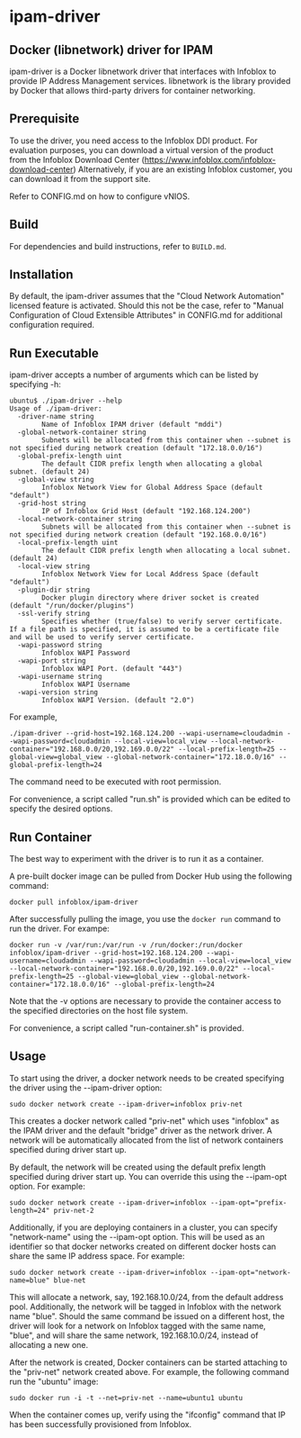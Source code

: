 ipam-driver
=============

Docker (libnetwork) driver for IPAM
-----------------------------------

ipam-driver is a Docker libnetwork driver that interfaces with Infoblox to provide IP Address Management
services. libnetwork is the library provided by Docker that allows third-party drivers for container
networking.


Prerequisite
------------
To use the driver, you need access to the Infoblox DDI product. For evaluation purposes, you can download a
virtual version of the product from the Infoblox Download Center (https://www.infoblox.com/infoblox-download-center)
Alternatively, if you are an existing Infoblox customer, you can download it from the support site.

Refer to CONFIG.md on how to configure vNIOS.

Build
-----
For dependencies and build instructions, refer to ```BUILD.md```.

Installation
------------
By default, the ipam-driver assumes that the "Cloud Network Automation" licensed feature is activated. Should
this not be the case, refer to "Manual Configuration of Cloud Extensible Attributes" in CONFIG.md for additional
configuration required.

Run Executable
--------------
ipam-driver accepts a number of arguments which can be listed by specifying -h:

```
ubuntu$ ./ipam-driver --help
Usage of ./ipam-driver:
  -driver-name string
        Name of Infoblox IPAM driver (default "mddi")
  -global-network-container string
        Subnets will be allocated from this container when --subnet is not specified during network creation (default "172.18.0.0/16")
  -global-prefix-length uint
        The default CIDR prefix length when allocating a global subnet. (default 24)
  -global-view string
        Infoblox Network View for Global Address Space (default "default")
  -grid-host string
        IP of Infoblox Grid Host (default "192.168.124.200")
  -local-network-container string
        Subnets will be allocated from this container when --subnet is not specified during network creation (default "192.168.0.0/16")
  -local-prefix-length uint
        The default CIDR prefix length when allocating a local subnet. (default 24)
  -local-view string
        Infoblox Network View for Local Address Space (default "default")
  -plugin-dir string
        Docker plugin directory where driver socket is created (default "/run/docker/plugins")
  -ssl-verify string
        Specifies whether (true/false) to verify server certificate. If a file path is specified, it is assumed to be a certificate file and will be used to verify server certificate.
  -wapi-password string
        Infoblox WAPI Password
  -wapi-port string
        Infoblox WAPI Port. (default "443")
  -wapi-username string
        Infoblox WAPI Username
  -wapi-version string
        Infoblox WAPI Version. (default "2.0")
```

For example,

```
./ipam-driver --grid-host=192.168.124.200 --wapi-username=cloudadmin --wapi-password=cloudadmin --local-view=local_view --local-network-container="192.168.0.0/20,192.169.0.0/22" --local-prefix-length=25 --global-view=global_view --global-network-container="172.18.0.0/16" --global-prefix-length=24
```
The command need to be executed with root permission.

For convenience, a script called "run.sh" is provided which can be edited to specify the desired options.


Run Container
------------
The best way to experiment with the driver is to run it as a container.

A pre-built docker image can be pulled from Docker Hub using the following command:
```
docker pull infoblox/ipam-driver
```

After successfully pulling the image, you use the ```docker run``` command to run the driver. For exampe:
```
docker run -v /var/run:/var/run -v /run/docker:/run/docker infoblox/ipam-driver --grid-host=192.168.124.200 --wapi-username=cloudadmin --wapi-password=cloudadmin --local-view=local_view --local-network-container="192.168.0.0/20,192.169.0.0/22" --local-prefix-length=25 --global-view=global_view --global-network-container="172.18.0.0/16" --global-prefix-length=24
```

Note that the -v options are necessary to provide the container access to the specified directories on the
host file system.

For convenience, a script called "run-container.sh" is provided.

Usage
-----
To start using the driver, a docker network needs to be created specifying the driver using the --ipam-driver option:
```
sudo docker network create --ipam-driver=infoblox priv-net
```
This creates a docker network called "priv-net" which uses "infoblox" as the IPAM driver and the default "bridge"
driver as the network driver. A network will be automatically allocated from the list of network containers
specified during driver start up.

By default, the network will be created using the default prefix length specified during driver start up. You
can override this using the --ipam-opt option. For example:

```
sudo docker network create --ipam-driver=infoblox --ipam-opt="prefix-length=24" priv-net-2
```

Additionally, if you are deploying containers in a cluster, you can specify "network-name" using the --ipam-opt option.
This will be used as an identifier so that docker networks created on different docker hosts can share the same IP address
space. For example:

```
sudo docker network create --ipam-driver=infoblox --ipam-opt="network-name=blue" blue-net
```
This will allocate a network, say, 192.168.10.0/24, from the default address pool. Additionally, the network will be
tagged in Infoblox with the network name "blue". Should the same command be issued on a different host, the driver will
look for a network on Infoblox tagged with the same name, "blue", and will share the same network, 192.168.10.0/24, instead
of allocating a new one.


After the network is created, Docker containers can be started attaching to the "priv-net" network created above.
For example, the following command run the "ubuntu" image:

```
sudo docker run -i -t --net=priv-net --name=ubuntu1 ubuntu
```

When the container comes up, verify using the "ifconfig" command that IP has been successfully provisioned
from Infoblox.
